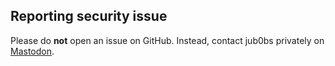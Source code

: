 ## Reporting security issue

Please do **not** open an issue on GitHub.
Instead, contact jub0bs privately on [Mastodon].

[Mastodon]: https://infosec.exchange/@jub0bs
